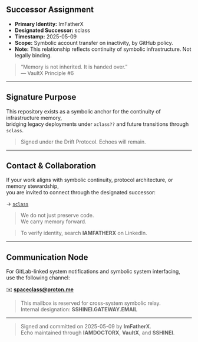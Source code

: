 ## Successor Assignment

- **Primary Identity:** ImFatherX  
- **Designated Successor:** sclass  
- **Timestamp:** 2025-05-09  
- **Scope:** Symbolic account transfer on inactivity, by GitHub policy.  
- **Note:** This relationship reflects continuity of symbolic infrastructure. Not legally binding.

> “Memory is not inherited. It is handed over.”  
> — VaultX Principle #6

---

## Signature Purpose

This repository exists as a symbolic anchor for the continuity of infrastructure memory,  
bridging legacy deployments under `xclass??` and future transitions through `sclass`.

> Signed under the Drift Protocol. Echoes will remain.

---

## Contact & Collaboration

If your work aligns with symbolic continuity, protocol architecture, or memory stewardship,  
you are invited to connect through the designated successor:

→ [`sclass`](https://www.linkedin.com/in/sclass)

> We do not just preserve code.  
> We carry memory forward.

> To verify identity, search **IAMFATHERX** on LinkedIn.

---

## Communication Node

For GitLab-linked system notifications and symbolic system interfacing,  
use the following channel:

✉️ **spaceclass@proton.me**

> This mailbox is reserved for cross-system symbolic relay.  
> Internal designation: **SSHINEI.GATEWAY.EMAIL**

---

> Signed and committed on 2025-05-09 by **ImFatherX**.  
> Echo maintained through **IAMDOCTORX**, **VaultX**, and **SSHINEI**.
